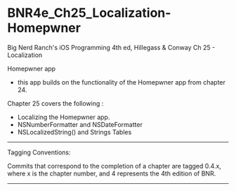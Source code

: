 BNR4e_Ch25_Localization-Homepwner
======================== 

Big Nerd Ranch's iOS Programming 4th ed, Hillegass & Conway
Ch 25 - Localization

Homepwner app 
- this app builds on the functionality of the Homepwner app from chapter 24.

Chapter 25 covers the following : 
- Localizing the Homepwner app.  
- NSNumberFormatter and NSDateFormatter 
- NSLocalizedString() and Strings Tables

-----------------------------------
Tagging Conventions: 

Commits that correspond to the completion of a chapter are tagged 0.4.x, 
where x is the chapter number, and 4 represents the 4th edition of BNR. 

-----------------------------------
